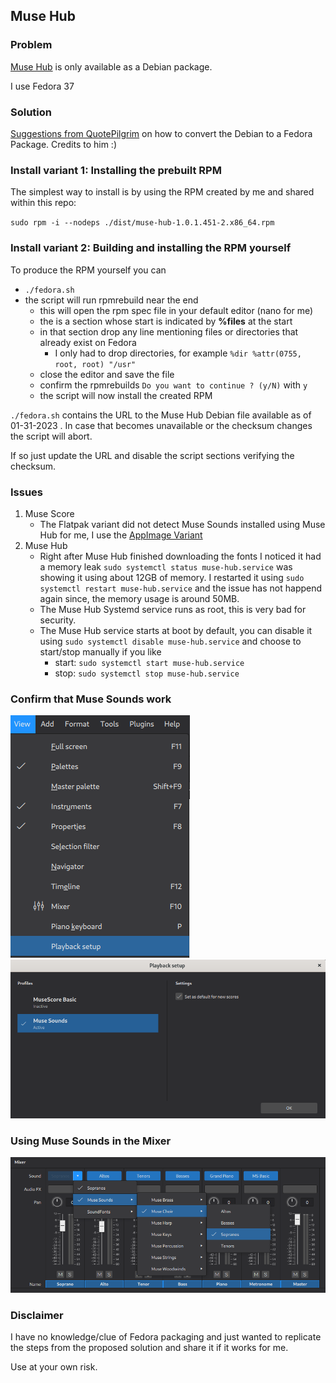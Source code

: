 ## Muse Hub

### Problem

[Muse Hub](https://musescore.org/en/download) is only available as a Debian package.

I use Fedora 37

### Solution

[Suggestions from QuotePilgrim](https://musescore.org/en/node/337059) on how to convert the Debian to a Fedora Package. Credits to him :)

### Install variant 1: Installing the prebuilt RPM

The simplest way to install is by using the RPM created by me and shared within this repo:

`sudo rpm -i --nodeps ./dist/muse-hub-1.0.1.451-2.x86_64.rpm`

### Install variant 2: Building and installing the RPM yourself

To produce the RPM yourself you can
- `./fedora.sh`
- the script will run rpmrebuild near the end
  - this will open the rpm spec file in your default editor (nano for me)
  - the is a section whose start is indicated by **%files** at the start
  - in that section drop any line mentioning files or directories that already exist on Fedora
    - I only had to drop directories, for example `%dir %attr(0755, root, root) "/usr"`
  - close the editor and save the file
  - confirm the rpmrebuilds `Do you want to continue ? (y/N)` with `y`
  - the script will now install the created RPM

`./fedora.sh` contains the URL to the Muse Hub Debian file available as of 01-31-2023 . In case that becomes unavailable or the checksum changes the script will abort.

If so just update the URL and disable the script sections verifying the checksum.

### Issues

1. Muse Score
   - The Flatpak variant did not detect Muse Sounds installed using Muse Hub for me, I use the [AppImage Variant](https://musescore.org/en/download)
2. Muse Hub
   - Right after Muse Hub finished downloading the fonts I noticed it had a memory leak `sudo systemctl status muse-hub.service` was showing it using about 12GB of memory. I restarted it using `sudo systemctl restart muse-hub.service` and the issue has not happend again since, the memory usage is around 50MB.
   - The Muse Hub Systemd service runs as root, this is very bad for security.
   - The Muse Hub service starts at boot by default, you can disable it using `sudo systemctl disable muse-hub.service` and choose to start/stop manually if you like
     - start: `sudo systemctl start muse-hub.service`
     - stop: `sudo systemctl stop muse-hub.service`

### Confirm that Muse Sounds work

![Enabling Muse Sounds Step 1](docs/1-view-playback_setup.png)
![Enabling Muse Sounds Step 2](docs/2-view-playback_setup.png)

### Using Muse Sounds in the Mixer

![Using Muse Sounds in the Mixer](docs/1-mixer.png)

### Disclaimer

I have no knowledge/clue of Fedora packaging and just wanted to replicate the steps from the proposed solution and share it if it works for me.

Use at your own risk.
